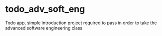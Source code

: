# todo_adv_soft_eng
Todo app, simple introduction project required to pass in order to take the advanced software engineering class

